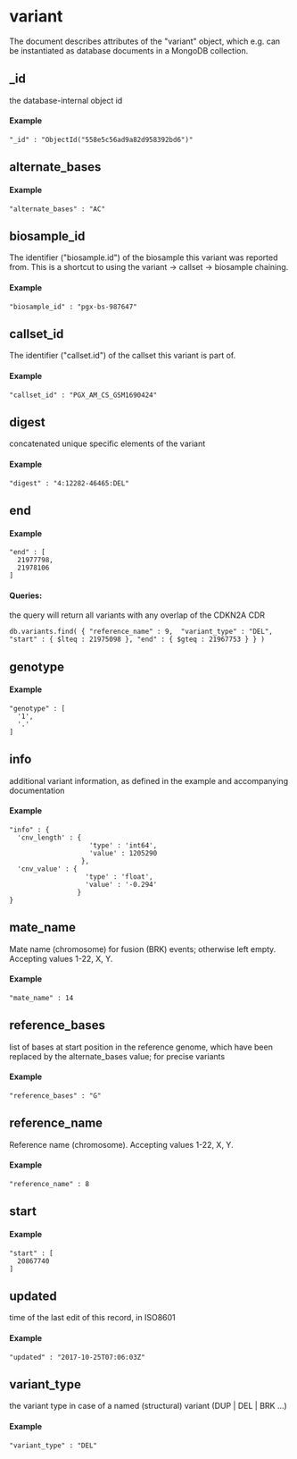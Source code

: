 # variant  

The document describes attributes of the "variant" object, which e.g. can be instantiated as database documents in a MongoDB collection.


## _id

the database-internal object id

#### Example

```
"_id" : "ObjectId("558e5c56ad9a82d958392bd6")"
```

## alternate_bases



#### Example

```
"alternate_bases" : "AC"
```

## biosample_id

The identifier ("biosample.id") of the biosample this variant was reported from. This is a shortcut to using the variant -> callset -> biosample chaining.

#### Example

```
"biosample_id" : "pgx-bs-987647"
```

## callset_id

The identifier ("callset.id") of the callset this variant is part of.

#### Example

```
"callset_id" : "PGX_AM_CS_GSM1690424"
```

## digest

concatenated unique specific elements of the variant

#### Example

```
"digest" : "4:12282-46465:DEL"
```

## end



#### Example

```
"end" : [
  21977798,
  21978106
]
```

#### Queries:
the query will return all variants with any overlap of the CDKN2A CDR
```
db.variants.find( { "reference_name" : 9,  "variant_type" : "DEL", "start" : { $lteq : 21975098 }, "end" : { $gteq : 21967753 } } )
```

## genotype



#### Example

```
"genotype" : [
  '1',
  '.'
]
```

## info

additional variant information, as defined in the example and accompanying documentation

#### Example

```
"info" : {
  'cnv_length' : {
                    'type' : 'int64',
                    'value' : 1205290
                  },
  'cnv_value' : {
                   'type' : 'float',
                   'value' : '-0.294'
                 }
}
```

## mate_name

Mate name (chromosome) for fusion (BRK) events; otherwise left empty. Accepting values 1-22, X, Y.

#### Example

```
"mate_name" : 14
```

## reference_bases

list of bases at start position in the reference genome, which have been replaced by the alternate_bases value; for precise variants

#### Example

```
"reference_bases" : "G"
```

## reference_name

Reference name (chromosome). Accepting values 1-22, X, Y.

#### Example

```
"reference_name" : 8
```

## start



#### Example

```
"start" : [
  20867740
]
```

## updated

time of the last edit of this record, in ISO8601

#### Example

```
"updated" : "2017-10-25T07:06:03Z"
```

## variant_type

the variant type in case of a named (structural) variant (DUP | DEL | BRK ...)

#### Example

```
"variant_type" : "DEL"
```
